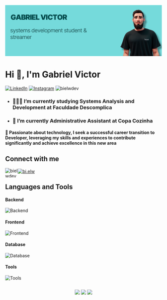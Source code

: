 
<img src="https://raw.githubusercontent.com/bielwdev/bielwdev/main/img/gabrielvictor.png">

# Hi 👋, I'm Gabriel Victor

[![LinkedIn](https://img.shields.io/badge/LinkedIn-0077B5?style=for-the-badge&logo=linkedin&logoColor=white)](https://www.linkedin.com/in/bielwdev/)
[![Instagram](https://img.shields.io/badge/Instagram-E4405F?style=for-the-badge&logo=instagram&logoColor=white)](https://www.instagram.com/bi.elw/)
<img src="https://komarev.com/ghpvc/?username=bielwdev&label=VISITS&color=8ed8da&style=for-the-badge" alt="bielwdev" />
</p>

* ### 👨🏻‍🎓 I’m currently studying Systems Analysis and Development at Faculdade Descomplica

* ### 💼 I’m currently Administrative Assistant at Copa Cozinha

#### 💬 Passionate about technology, I seek a successful career transition to Developer, leveraging my skills and experiences to contribute significantly and achieve excellence in this new area

## Connect with me

<p align="left">
<a href="https://linkedin.com/in/bielwdev" target="blank"><img align="left" src="https://raw.githubusercontent.com/rahuldkjain/github-profile-readme-generator/master/src/images/icons/Social/linked-in-alt.svg" alt="bielwdev" height="30" width="40" />
<a href="https://discordapp.com/users/254777320882176000" target="blank"><img align="center" src="https://raw.githubusercontent.com/rahuldkjain/github-profile-readme-generator/master/src/images/icons/Social/discord.svg" alt="bi.elw" height="30" width="40" /></a>
</a>

## Languages and Tools

#### Backend

![Backend](https://go-skill-icons.vercel.app/api/icons?i=ruby,rails,java&theme=dark&titles=true)

#### Frontend

![Frontend](https://go-skill-icons.vercel.app/api/icons?i=typescript,react,nextjs,tailwindcss&theme=dark&titles=true)

#### Database

![Database](https://go-skill-icons.vercel.app/api/icons?i=postgresql,mysql,sqlite&theme=dark&titles=true)

#### Tools

![Tools](https://go-skill-icons.vercel.app/api/icons?i=ubuntu,git,github,vscode,rubymine&theme=dark&titles=true)

##

<p align="center">
    <a href="https://github-readme-stats.vercel.app/api?username=bielwdev&show_icons=true&theme=transparent&include_all_commits=true"><img heigth="180em" src="https://github-readme-stats.vercel.app/api?username=bielwdev&show_icons=true&theme=transparent&include_all_commits=true"/></a>
    <a href="https://github-readme-stats.vercel.app/api/top-langs/?username=bielwdev&layout=compact&langs_count=7&theme=transparent"><img height="195em" src="https://github-readme-stats.vercel.app/api/top-langs/?username=bielwdev&layout=compact&langs_count=7&theme=transparent"/></a>
    <a href="https://github-readme-streak-stats.herokuapp.com/?user=bielwdev&theme=transparent"><img height="195em" src="https://github-readme-streak-stats.herokuapp.com/?user=bielwdev&theme=transparent"/></a>
</p>
